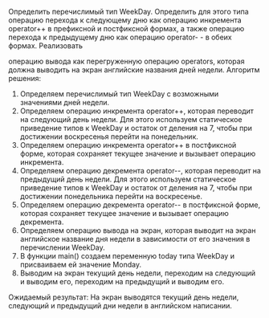 Определить перечислимый тип WeekDay. Определить для этого
типа операцию перехода к следующему дню как операцию инкремента
operator++ в префиксной и постфиксной формах, а также операцию перехода к
предыдущему дню как операцию operator- - в обеих формах. Реализовать

операцию вывода как перегруженную операцию operators, которая должна
выводить на экран английские названия дней недели.
Алгоритм решения:

1. Определяем перечислимый тип WeekDay с возможными значениями дней недели.
2. Определяем операцию инкремента operator++, которая переводит на следующий день недели. Для этого используем статическое приведение типов к WeekDay и остаток от деления на 7, чтобы при достижении воскресенья перейти на понедельник.
3. Определяем операцию инкремента operator++ в постфиксной форме, которая сохраняет текущее значение и вызывает операцию инкремента.
4. Определяем операцию декремента operator--, которая переводит на предыдущий день недели. Для этого используем статическое приведение типов к WeekDay и остаток от деления на 7, чтобы при достижении понедельника перейти на воскресенье.
5. Определяем операцию декремента operator-- в постфиксной форме, которая сохраняет текущее значение и вызывает операцию декремента.
6. Определяем операцию вывода на экран, которая выводит на экран английское название дня недели в зависимости от его значения в перечислении WeekDay.
7. В функции main() создаем переменную today типа WeekDay и присваиваем ей значение Monday.
8. Выводим на экран текущий день недели, переходим на следующий и выводим его, переходим на предыдущий и выводим его.

Ожидаемый результат:
На экран выводятся текущий день недели, следующий и предыдущий дни недели в английском написании.
